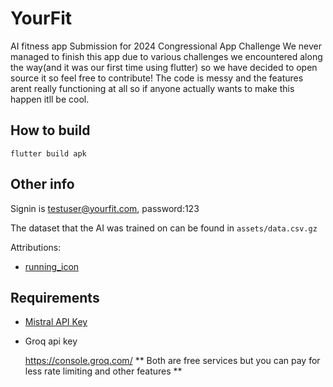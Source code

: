# YourFit
AI fitness app 
Submission for 2024 Congressional App Challenge
We never managed to finish this app due to various challenges we encountered along the way(and it was our first time using flutter) so we have decided to open source it so feel free to contribute! The code is messy and the features arent really functioning at all so if anyone actually wants to make this happen itll be cool.

## How to build 
```flutter build apk```

## Other info
Signin is testuser@yourfit.com, password:123

The dataset that the AI was trained on can be found in ```assets/data.csv.gz```

Attributions:
 - [running_icon](https://www.flaticon.com/free-icons/fast)

## Requirements
  * [Mistral API Key](https://mistral.ai/)
  * Groq api key
   
    https://console.groq.com/
** Both are free services but you can pay for less rate limiting and other features **


